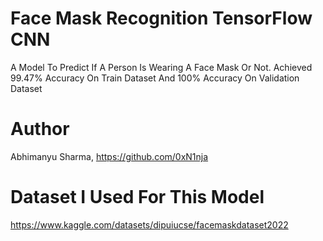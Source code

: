 # Face Mask Recognition TensorFlow CNN
A Model To Predict If A Person Is Wearing A Face Mask Or Not. Achieved 99.47% Accuracy On Train Dataset And 100% Accuracy On Validation Dataset
# Author
Abhimanyu Sharma, https://github.com/0xN1nja
# Dataset I Used For This Model
https://www.kaggle.com/datasets/dipuiucse/facemaskdataset2022